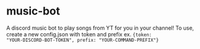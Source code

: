 # music-bot
A discord music bot to play songs from YT for you in your channel!
To use, create a new config.json with token and prefix
ex. 
<code>{token: "YOUR-DISCORD-BOT-TOKEN", prefix: "YOUR-COMMAND-PREFIX"}</code>
